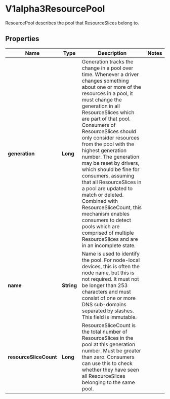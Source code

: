

# V1alpha3ResourcePool

ResourcePool describes the pool that ResourceSlices belong to.

## Properties

| Name | Type | Description | Notes |
|------------ | ------------- | ------------- | -------------|
|**generation** | **Long** | Generation tracks the change in a pool over time. Whenever a driver changes something about one or more of the resources in a pool, it must change the generation in all ResourceSlices which are part of that pool. Consumers of ResourceSlices should only consider resources from the pool with the highest generation number. The generation may be reset by drivers, which should be fine for consumers, assuming that all ResourceSlices in a pool are updated to match or deleted.  Combined with ResourceSliceCount, this mechanism enables consumers to detect pools which are comprised of multiple ResourceSlices and are in an incomplete state. |  |
|**name** | **String** | Name is used to identify the pool. For node-local devices, this is often the node name, but this is not required.  It must not be longer than 253 characters and must consist of one or more DNS sub-domains separated by slashes. This field is immutable. |  |
|**resourceSliceCount** | **Long** | ResourceSliceCount is the total number of ResourceSlices in the pool at this generation number. Must be greater than zero.  Consumers can use this to check whether they have seen all ResourceSlices belonging to the same pool. |  |



